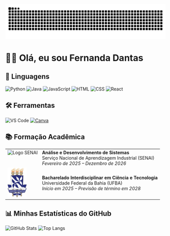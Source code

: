 <picture>
  <source media="(prefers-color-scheme: dark)" srcset="https://raw.githubusercontent.com/fernanddadantasm/fernanddadantasm/output/github-contribution-grid-snake-dark.svg">
  <source media="(prefers-color-scheme: light)" srcset="https://raw.githubusercontent.com/fernanddadantasm/fernanddadantasm/output/github-contribution-grid-snake.svg">
  <img alt="github contribution grid snake animation" src="https://raw.githubusercontent.com/fernanddadantasm/fernanddadantasm/output/github-contribution-grid-snake.svg">
</picture>


# 👩‍💻 Olá, eu sou Fernanda Dantas 

## 🚀 Linguagens
<p align="left"> 
  <img src="https://cdn.jsdelivr.net/gh/devicons/devicon/icons/python/python-original.svg" alt="Python" width="40"/> 
  <img src="https://cdn.jsdelivr.net/gh/devicons/devicon/icons/java/java-original.svg" alt="Java" width="40"/> 
  <img src="https://cdn.jsdelivr.net/gh/devicons/devicon/icons/javascript/javascript-original.svg" alt="JavaScript" width="40"/> 
  <img src="https://cdn.jsdelivr.net/gh/devicons/devicon/icons/html5/html5-original.svg" alt="HTML" width="40"/> 
  <img src="https://cdn.jsdelivr.net/gh/devicons/devicon/icons/css3/css3-original.svg" alt="CSS" width="40"/> 
  <img src="https://cdn.jsdelivr.net/gh/devicons/devicon/icons/react/react-original.svg" alt="React" width="40"/> 
</p>

## 🛠 Ferramentas 
<p align="left"> 
  <img src="https://cdn.jsdelivr.net/gh/devicons/devicon/icons/vscode/vscode-original.svg" alt="VS Code" width="40"/> 
  <a href="https://www.canva.com/" target="_blank"><img src="https://cdn.jsdelivr.net/gh/devicons/devicon/icons/canva/canva-original.svg" alt="Canva" width="40"/></a>
</p>

## 📚 Formação Acadêmica

<table>
  <tr>
    <td valign="top"><img src="https://logodownload.org/wp-content/uploads/2019/08/senai-logo-1.png" alt="Logo SENAI" width="60"></td>
    <td>
      <strong>Análise e Desenvolvimento de Sistemas</strong><br>
      Serviço Nacional de Aprendizagem Industrial (SENAI)<br>
      <em>Fevereiro de 2025 – Dezembro de 2026</em>
    </td>
  </tr>
  <tr>
    <td valign="top"><img src="https://github.com/fernanddadantasm/fernanddadantasm/blob/main/Brasão_da_UFBA.png?raw=true" alt="Logo UFBA" width="60"></td>
    <td>
      <strong>Bacharelado Interdisciplinar em Ciência e Tecnologia</strong><br>
      Universidade Federal da Bahia (UFBA)<br>
      <em>Início em 2025 – Previsão de término em 2028</em>
    </td>
  </tr>
</table>

## 📊 Minhas Estatísticas do GitHub

![GitHub Stats](https://github-readme-stats.vercel.app/api?username=fernanddadantasm&show_icons=true&theme=radical)
![Top Langs](https://github-readme-stats.vercel.app/api/top-langs/?username=fernanddadantasm&layout=compact&theme=radical)
